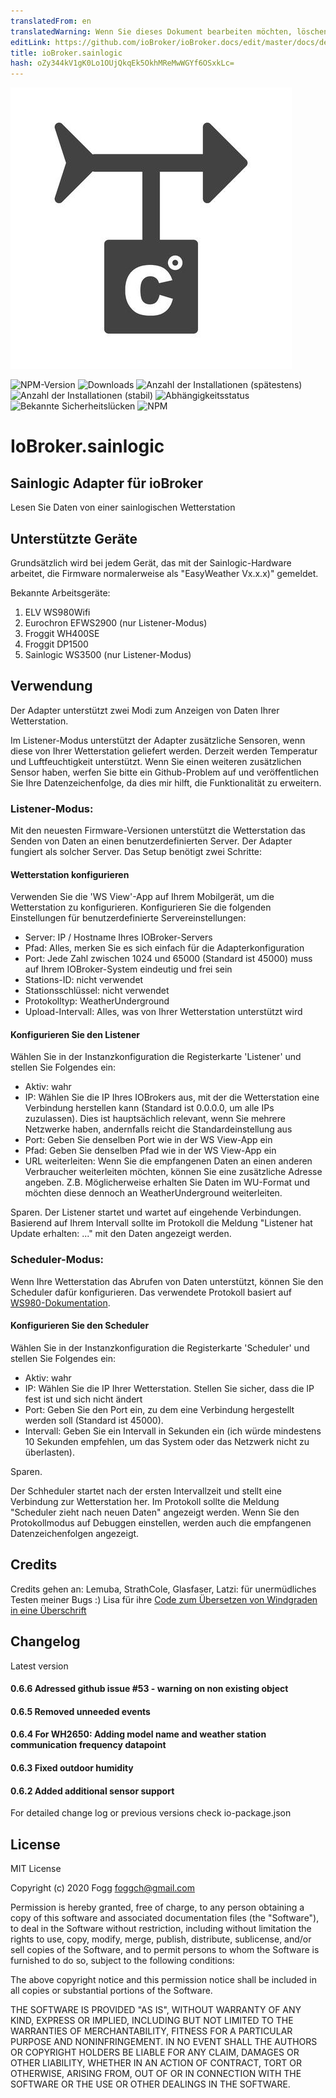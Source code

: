 ```yaml
---
translatedFrom: en
translatedWarning: Wenn Sie dieses Dokument bearbeiten möchten, löschen Sie bitte das Feld "translationsFrom". Andernfalls wird dieses Dokument automatisch erneut übersetzt
editLink: https://github.com/ioBroker/ioBroker.docs/edit/master/docs/de/adapterref/iobroker.sainlogic/README.md
title: ioBroker.sainlogic
hash: oZy344kV1gK0Lo1OUjQkqEk5OkhMReMwWGYf6OSxkLc=
---
```

![Logo](../../../en/adapterref/iobroker.sainlogic/admin/sainlogic.png)

![NPM-Version](http://img.shields.io/npm/v/iobroker.sainlogic.svg)
![Downloads](https://img.shields.io/npm/dm/iobroker.sainlogic.svg)
![Anzahl der Installationen (spätestens)](http://iobroker.live/badges/sainlogic-installed.svg)
![Anzahl der Installationen (stabil)](http://iobroker.live/badges/sainlogic-stable.svg)
![Abhängigkeitsstatus](https://img.shields.io/david/phifogg/iobroker.sainlogic.svg)
![Bekannte Sicherheitslücken](https://snyk.io/test/github/phifogg/ioBroker.sainlogic/badge.svg)
![NPM](https://nodei.co/npm/iobroker.sainlogic.png?downloads=true)

# IoBroker.sainlogic
## Sainlogic Adapter für ioBroker
Lesen Sie Daten von einer sainlogischen Wetterstation

## Unterstützte Geräte
Grundsätzlich wird bei jedem Gerät, das mit der Sainlogic-Hardware arbeitet, die Firmware normalerweise als "EasyWeather Vx.x.x)" gemeldet.

Bekannte Arbeitsgeräte:

1. ELV WS980Wifi
1. Eurochron EFWS2900 (nur Listener-Modus)
1. Froggit WH400SE
1. Froggit DP1500
1. Sainlogic WS3500 (nur Listener-Modus)

## Verwendung
Der Adapter unterstützt zwei Modi zum Anzeigen von Daten Ihrer Wetterstation.

Im Listener-Modus unterstützt der Adapter zusätzliche Sensoren, wenn diese von Ihrer Wetterstation geliefert werden. Derzeit werden Temperatur und Luftfeuchtigkeit unterstützt. Wenn Sie einen weiteren zusätzlichen Sensor haben, werfen Sie bitte ein Github-Problem auf und veröffentlichen Sie Ihre Datenzeichenfolge, da dies mir hilft, die Funktionalität zu erweitern.

### Listener-Modus:
Mit den neuesten Firmware-Versionen unterstützt die Wetterstation das Senden von Daten an einen benutzerdefinierten Server. Der Adapter fungiert als solcher Server. Das Setup benötigt zwei Schritte:

#### Wetterstation konfigurieren
Verwenden Sie die 'WS View'-App auf Ihrem Mobilgerät, um die Wetterstation zu konfigurieren. Konfigurieren Sie die folgenden Einstellungen für benutzerdefinierte Servereinstellungen:

- Server: IP / Hostname Ihres IOBroker-Servers
- Pfad: Alles, merken Sie es sich einfach für die Adapterkonfiguration
- Port: Jede Zahl zwischen 1024 und 65000 (Standard ist 45000) muss auf Ihrem IOBroker-System eindeutig und frei sein
- Stations-ID: nicht verwendet
- Stationsschlüssel: nicht verwendet
- Protokolltyp: WeatherUnderground
- Upload-Intervall: Alles, was von Ihrer Wetterstation unterstützt wird

#### Konfigurieren Sie den Listener
Wählen Sie in der Instanzkonfiguration die Registerkarte 'Listener' und stellen Sie Folgendes ein:

- Aktiv: wahr
- IP: Wählen Sie die IP Ihres IOBrokers aus, mit der die Wetterstation eine Verbindung herstellen kann (Standard ist 0.0.0.0, um alle IPs zuzulassen). Dies ist hauptsächlich relevant, wenn Sie mehrere Netzwerke haben, andernfalls reicht die Standardeinstellung aus
- Port: Geben Sie denselben Port wie in der WS View-App ein
- Pfad: Geben Sie denselben Pfad wie in der WS View-App ein
- URL weiterleiten: Wenn Sie die empfangenen Daten an einen anderen Verbraucher weiterleiten möchten, können Sie eine zusätzliche Adresse angeben. Z.B. Möglicherweise erhalten Sie Daten im WU-Format und möchten diese dennoch an WeatherUnderground weiterleiten.

Sparen.
Der Listener startet und wartet auf eingehende Verbindungen. Basierend auf Ihrem Intervall sollte im Protokoll die Meldung "Listener hat Update erhalten: ..." mit den Daten angezeigt werden.

### Scheduler-Modus:
Wenn Ihre Wetterstation das Abrufen von Daten unterstützt, können Sie den Scheduler dafür konfigurieren. Das verwendete Protokoll basiert auf [WS980-Dokumentation](https://github.com/RrPt/WS980).

#### Konfigurieren Sie den Scheduler
Wählen Sie in der Instanzkonfiguration die Registerkarte 'Scheduler' und stellen Sie Folgendes ein:

- Aktiv: wahr
- IP: Wählen Sie die IP Ihrer Wetterstation. Stellen Sie sicher, dass die IP fest ist und sich nicht ändert
- Port: Geben Sie den Port ein, zu dem eine Verbindung hergestellt werden soll (Standard ist 45000).
- Intervall: Geben Sie ein Intervall in Sekunden ein (ich würde mindestens 10 Sekunden empfehlen, um das System oder das Netzwerk nicht zu überlasten).

Sparen.

Der Schheduler startet nach der ersten Intervallzeit und stellt eine Verbindung zur Wetterstation her. Im Protokoll sollte die Meldung "Scheduler zieht nach neuen Daten" angezeigt werden. Wenn Sie den Protokollmodus auf Debuggen einstellen, werden auch die empfangenen Datenzeichenfolgen angezeigt.

## Credits
Credits gehen an: Lemuba, StrathCole, Glasfaser, Latzi: für unermüdliches Testen meiner Bugs :) Lisa für ihre [Code zum Übersetzen von Windgraden in eine Überschrift](https://www.programmieraufgaben.ch/aufgabe/windrichtung-bestimmen/ibbn2e7d)

## Changelog

Latest version

#### 0.6.6 Adressed github issue #53 - warning on non existing object

#### 0.6.5 Removed unneeded events

#### 0.6.4 For WH2650: Adding model name and weather station communication frequency datapoint

#### 0.6.3 Fixed outdoor humidity

#### 0.6.2 Added additional sensor support


For detailed change log or previous versions check io-package.json

## License
MIT License

Copyright (c) 2020 Fogg <foggch@gmail.com>

Permission is hereby granted, free of charge, to any person obtaining a copy
of this software and associated documentation files (the "Software"), to deal
in the Software without restriction, including without limitation the rights
to use, copy, modify, merge, publish, distribute, sublicense, and/or sell
copies of the Software, and to permit persons to whom the Software is
furnished to do so, subject to the following conditions:

The above copyright notice and this permission notice shall be included in all
copies or substantial portions of the Software.

THE SOFTWARE IS PROVIDED "AS IS", WITHOUT WARRANTY OF ANY KIND, EXPRESS OR
IMPLIED, INCLUDING BUT NOT LIMITED TO THE WARRANTIES OF MERCHANTABILITY,
FITNESS FOR A PARTICULAR PURPOSE AND NONINFRINGEMENT. IN NO EVENT SHALL THE
AUTHORS OR COPYRIGHT HOLDERS BE LIABLE FOR ANY CLAIM, DAMAGES OR OTHER
LIABILITY, WHETHER IN AN ACTION OF CONTRACT, TORT OR OTHERWISE, ARISING FROM,
OUT OF OR IN CONNECTION WITH THE SOFTWARE OR THE USE OR OTHER DEALINGS IN THE
SOFTWARE.